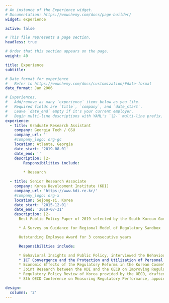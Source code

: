 ```yaml
---
# An instance of the Experience widget.
# Documentation: https://wowchemy.com/docs/page-builder/
widget: experience

active: false

# This file represents a page section.
headless: true

# Order that this section appears on the page.
weight: 40

title: Experience
subtitle:

# Date format for experience
#   Refer to https://wowchemy.com/docs/customization/#date-format
date_format: Jan 2006

# Experiences.
#   Add/remove as many `experience` items below as you like.
#   Required fields are `title`, `company`, and `date_start`.
#   Leave `date_end` empty if it's your current employer.
#   Begin multi-line descriptions with YAML's `|2-` multi-line prefix.
experience:
  - title: Graduate Research Assistant
    company: Georgia Tech / GSU
    company_url: ''
    #company_logo: org-gc
    location: Atlanta, Georgia
    date_start: '2019-08-01'
    date_end: ''
    description: |2-
        Responsibilities include:
        
        * Research 

  - title: Senior Research Associate
    company: Korea Development Institute (KDI)
    company_url: 'https://www.kdi.re.kr/'
    #company_logo: org-x
    location: Sejong-si, Korea
    date_start: '2015-12-01'
    date_end: '2019-07-31'
    description: |2-
      Best Public Policy Paper of 2019 selected by the South Korean Government

      * A Survey on Guidance for Regional Model of Regulatory Sandbox

      Outstanding Employee Award for 3 consecutive years

      Responsibilities include:

      * Behavioral Insights and Public Policy, interviewed the Behavioural Economics Team of the Australian Government (BETA) on the key factors in applying the behavioral insights into public policy making and currently drafting a paper on its application for Korea’s case
      * ICT Convergence and the Protection and Utilization of Personal Information, jointly drafted a chapter on promoting a data brokerage market in Korea to further facilitate development in the industries using the new technology as a part of the research project on ICT Convergence and Institutional Improvement: Policy Measures by Major Issues and Sectors co-initiated by the National Research Council for Economics, Humanities and Social Sciences 
      * Economic Effects of the Regulatory Reforms in the Korean Cosmetic Industry, assisted in drafting a research paper by institutionalizing the ground works for the project through meetings with the Society of Cosmetic Scientists of Korea
      * Joint Research between the KDI and the OECD on Improving Regulatory Governance, administered and arranged a series of four workshops, allocated the budgets necessary to facilitate an international seminar hosting 300 guests to publicize the launch of the publication, and coordinated with the OECD liaison directly on its details 
      * Regulatory Policy Review of Korea provided by the OECD, drafted the answers to the questionnaires from the OECD and assessed their validity and the soundness in partnership with the Prime Minister’s Office
      * 8th OECD Conference on Measuring Regulatory Performance, appointed by the Deputy Minister of the Office for Government Policy Coordination to present and publicize the Korea’s regulatory reform achievements in Sydney, AUS

design:
  columns: '2'
---
```


